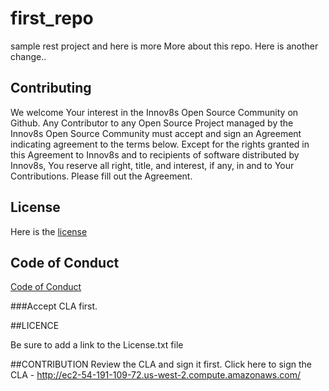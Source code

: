 # first_repo

sample rest project and here is more
More about this repo. Here is another change..

## Contributing
We welcome Your interest in the Innov8s Open Source Community on Github. Any Contributor to any Open Source Project managed by the Innov8s Open Source Community must accept and sign an Agreement indicating agreement to the terms below. Except for the rights granted in this Agreement to Innov8s and to recipients of software distributed by Innov8s, You reserve all right, title, and interest, if any, in and to Your Contributions. Please fill out the Agreement.

## License
Here is the [license](https://github.com/aellett/first_repo/LICENSE.txt)

## Code of Conduct
[Code of Conduct](https://github.com/aellett/first_repo/wiki/Code-of-Conduct)


###Accept CLA first.




##LICENCE

Be sure to add a link to the License.txt file

##CONTRIBUTION
Review the CLA and sign it first.
Click here to sign the CLA - http://ec2-54-191-109-72.us-west-2.compute.amazonaws.com/

